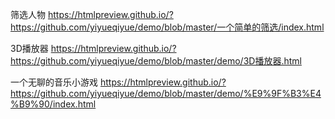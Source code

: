 筛选人物
https://htmlpreview.github.io/?https://github.com/yiyueqiyue/demo/blob/master/一个简单的筛选/index.html


3D播放器
https://htmlpreview.github.io/?https://github.com/yiyueqiyue/demo/blob/master/demo/3D播放器.html


一个无聊的音乐小游戏
https://htmlpreview.github.io/?https://github.com/yiyueqiyue/demo/blob/master/demo/%E9%9F%B3%E4%B9%90/index.html
